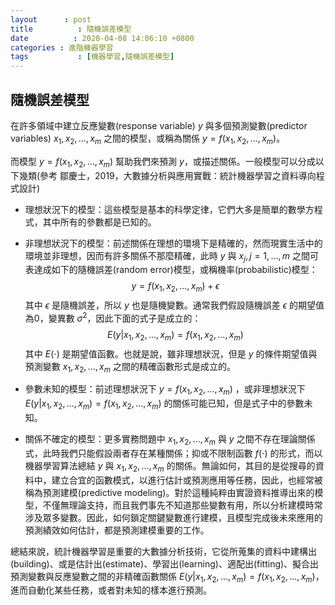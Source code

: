 ```yaml
---
layout      : post
title          : 隨機誤差模型
date          : 2020-04-08 14:06:10 +0800
categories : 進階機器學習
tags           : [機器學習,隨機誤差模型]
---
```


## 隨機誤差模型
在許多領域中建立反應變數(response variable) $y$ 與多個預測變數(predictor variables) $x_1, x_2, ... , x_m$ 之間的模型，或稱為關係 $y = f(x_1,x_2,...,x_m)$。

而模型 $y = f(x_1,x_2,...,x_m)$ 幫助我們來預測 $y$，或描述關係。一般模型可以分成以下幾類(參考 鄒慶士，2019，大數據分析與應用實戰：統計機器學習之資料導向程式設計)
- 理想狀況下的模型：這些模型是基本的科學定律，它們大多是簡單的數學方程式，其中所有的參數都是已知的。
- 非理想狀況下的模型：前述關係在理想的環境下是精確的，然而現實生活中的環境並非理想，因而有許多關係不那麼精確，此時 $y$ 與 $x_j, j=1,...,m$ 之間可表達成如下的隨機誤差(random error)模型，或稱機率(probabilistic)模型：
$$y = f(x_1,x_2,...,x_m) + \epsilon$$
其中 $\epsilon$ 是隨機誤差，所以 $y$ 也是隨機變數。通常我們假設隨機誤差 $\epsilon$ 的期望值為0，變異數  $\sigma^2$，因此下面的式子是成立的：
$$E(y|x_1,x_2,...,x_m) = f(x_1,x_2,...,x_m)$$
其中 $E( \cdot )$ 是期望值函數。也就是說，雖非理想狀況，但是  $y$ 的條件期望值與預測變數 $x_1,x_2,...,x_m$ 之間的精確函數形式是成立的。

- 參數未知的模型：前述理想狀況下 $y = f(x_1,x_2,...,x_m)$ ，或非理想狀況下 $E(y|x_1,x_2,...,x_m) = f(x_1,x_2,...,x_m)$ 的關係可能已知，但是式子中的參數未知。
- 關係不確定的模型：更多實務問題中 $x_1,x_2,...,x_m$ 與 $y$ 之間不存在理論關係式，此時我們只能假設兩者存在某種關係；抑或不限制函數 $f( \cdot )$ 的形式，而以機器學習算法總結 $y$ 與 $x_1,x_2,...,x_m$ 的關係。無論如何，其目的是從搜尋的資料中，建立合宜的函數模式，以進行估計或預測應用等任務，因此，也經常被稱為預測建模(predictive modeling)。對於這種純粹由實證資料推導出來的模型，不僅無理論支持，而且我們事先不知道那些變數有用，所以分析建模時常涉及眾多變數。因此，如何鎖定關鍵變數進行建模，且模型完成後未來應用的預測績效如何估計，都是預測建模重要的工作。

總結來說，統計機器學習是重要的大數據分析技術，它從所蒐集的資料中建構出(building)、或是估計出(estimate)、學習出(learning)、適配出(fitting)、擬合出預測變數與反應變數之間的非精確函數關係 $E(y|x_1,x_2,...,x_m) = f(x_1,x_2,...,x_m)$，進而自動化某些任務，或者對未知的樣本進行預測。
